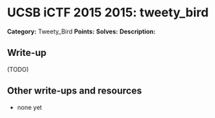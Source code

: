 # UCSB iCTF 2015 2015: tweety_bird

**Category:** Tweety_Bird
**Points:** 
**Solves:** 
**Description:**



## Write-up

(TODO)

## Other write-ups and resources

* none yet
